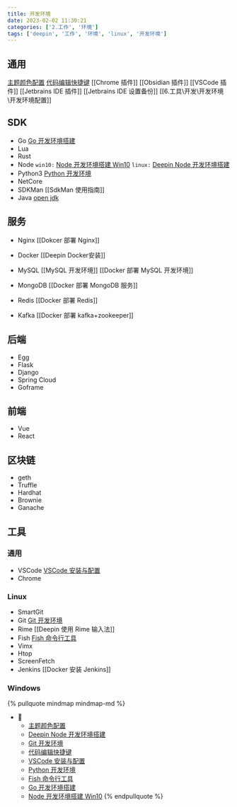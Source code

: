 ```yaml
---
title: 开发环境
date: 2023-02-02 11:30:21
categories: ['2.工作', '环境']
tags: ['deepin', '工作', '环境', 'linux', '开发环境']
---
```

  
  
## 通用

[主题颜色配置](../56d70cf3369177ebae7b633765b1511801136821)
[代码编辑快捷键](../d2cb8fb770f80b19ad9497aaca6122a86a7a16bf)
[[Chrome 插件]]
[[Obsidian 插件]]
[[VSCode 插件]]
[[Jetbrains IDE 插件]]
[[Jetbrains IDE 设置备份]]
[[6.工具\开发\开发环境\开发环境配置]]
  
  
## SDK

- Go 
   [Go 开发环境搭建](../620293c2dd4cc0e2283aea0680aff5d2076e8bfb)
- Lua
- Rust
- Node 
  `win10:` [Node 开发环境搭建 Win10](../d3a05d21422f48a7ec5201cd68c70d24af5ce081)
  `linux:` [Deepin Node 开发环境搭建](../3971919f211d721a9f8d95e718242813c25f0224) 
- Python3
  [Python 开发环境](../edefd41cca3bfb461242cf05e60f7dad6fd1663e)
- NetCore
- SDKMan
  [[SdkMan 使用指南]]
- Java
 [open jdk](https://www.openlogic.com/openjdk-downloads)
  
  
## 服务

- Nginx
  [[Dokcer 部署 Nginx]]
- Docker
  [[Deepin Docker安装]]

- MySQL
  [[MySQL 开发环境]]
  [[Docker 部署 MySQL 开发环境]]
- MongoDB
  [[Docker 部署 MongoDB 服务]]
- Redis
  [[Docker 部署 Redis]]
- Kafka
  [[Docker 部署 kafka+zookeeper]]
  
  
## 后端

- Egg 
- Flask
- Django
- Spring Cloud
- Goframe
  
  
## 前端

- Vue
- React 
  
  
## 区块链

- geth
- Truffle
- Hardhat
- Brownie
- Ganache
  
  
## 工具

  
  
### 通用

- VSCode
  [VSCode 安装与配置](../83c7554526d9f6f294c507e0cebbc479c501c9b6)
- Chrome
  
  
### Linux

- SmartGit
- Git 
   [Git 开发环境](../398c907730d3d916e72688bf34e18ad17c4edeff)
- Rime [[Deepin 使用 Rime 输入法]]
- Fish
  [Fish 命令行工具](../10d99ef2a6dd035cac70c5f8def086cda109f1ad)
- Vimx
- Htop
- ScreenFetch
- Jenkins
  [[Docker 安装 Jenkins]]
  
  
### Windows



{% pullquote mindmap mindmap-md %}
- 🔵
  - [主题颜色配置](../56d70cf3369177ebae7b633765b1511801136821)
  - [Deepin Node 开发环境搭建](../3971919f211d721a9f8d95e718242813c25f0224)
  - [Git 开发环境](../398c907730d3d916e72688bf34e18ad17c4edeff)
  - [代码编辑快捷键](../d2cb8fb770f80b19ad9497aaca6122a86a7a16bf)
  - [VSCode 安装与配置](../83c7554526d9f6f294c507e0cebbc479c501c9b6)
  - [Python 开发环境](../edefd41cca3bfb461242cf05e60f7dad6fd1663e)
  - [Fish 命令行工具](../10d99ef2a6dd035cac70c5f8def086cda109f1ad)
  - [Go 开发环境搭建](../620293c2dd4cc0e2283aea0680aff5d2076e8bfb)
  - [Node 开发环境搭建 Win10](../d3a05d21422f48a7ec5201cd68c70d24af5ce081)
{% endpullquote %}